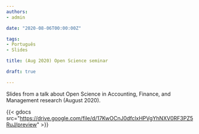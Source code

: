 ```yaml
---
authors:
- admin

date: "2020-08-06T00:00:00Z"

tags: 
- Português
- Slides

title: (Aug 2020) Open Science seminar

draft: true

---
```


Slides from a talk about Open Science in Accounting, Finance, and Management research (August 2020). 


{{< gdocs src="https://drive.google.com/file/d/17KwOCnJ0dfclxHPVgYhNXV0RF3PZ5RuJ/preview" >}}

